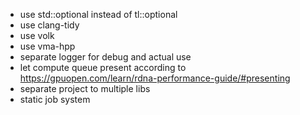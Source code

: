 - use std::optional instead of tl::optional
- use clang-tidy
- use volk
- use vma-hpp
- separate logger for debug and actual use
- let compute queue present according to https://gpuopen.com/learn/rdna-performance-guide/#presenting
- separate project to multiple libs
- static job system
